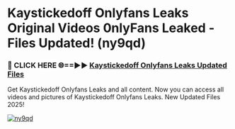 # Kaystickedoff Onlyfans Leaks Original Videos 0nlyFans Leaked - Files Updated! (ny9qd)

<h3>🔴 CLICK HERE 🌐==►► <a href="https://tinyurl.com/3hn5wdd3" rel="nofollow">Kaystickedoff Onlyfans Leaks Updated Files</a></h3>

Get Kaystickedoff Onlyfans Leaks and all content. Now you can access all videos and pictures of Kaystickedoff Onlyfans Leaks. New Updated Files 2025!

[![ny9qd](https://i.imgur.com/4HnBqBT.gif)](https://tinyurl.com/3hn5wdd3)

